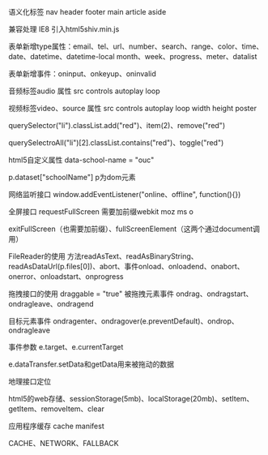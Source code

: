 语义化标签 nav header footer main article aside

兼容处理 IE8 引入html5shiv.min.js

表单新增type属性：email、tel、url、number、search、range、color、time、date、datetime、datetime-local
month、week、progress、meter、datalist

表单新增事件：oninput、onkeyup、oninvalid

音频标签audio 属性 src controls autoplay loop

视频标签video、source 属性 src controls autoplay loop width height poster

querySelector("li").classList.add("red")、item(2)、remove("red")

querySelectroAll("li")[2].classList.contains("red")、toggle("red")

html5自定义属性 data-school-name = "ouc"

p.dataset["schoolName"]     p为dom元素

网络监听接口
window.addEventListener("online、offline", function(){})

全屏接口
requestFullScreen 需要加前缀webkit moz ms o

exitFullScreen（也需要加前缀）、fullScreenElement（这两个通过document调用）

FileReader的使用 方法readAsText、readAsBinaryString、readAsDataUrl(p.files[0])、abort、事件onload、onloadend、onabort、onerror、onloadstart、onprogress

拖拽接口的使用 draggable = "true" 被拖拽元素事件 ondrag、ondragstart、ondragleave、ondragend

目标元素事件 ondragenter、ondragover(e.preventDefault)、ondrop、ondragleave

事件参数 e.target、e.currentTarget

e.dataTransfer.setData和getData用来被拖动的数据

地理接口定位

html5的web存储、sessionStorage(5mb)、localStorage(20mb)、setItem、getItem、removeItem、clear

应用程序缓存 cache manifest
<html  manifest="demo.appcache">
CACHE、NETWORK、FALLBACK






